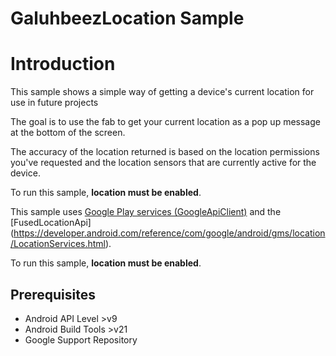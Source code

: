 GaluhbeezLocation Sample
=====================

Introduction
============

This sample shows a simple way of getting a device's current location for use in future projects

The goal is to use the fab to get your current location as a pop up message at the bottom of the screen.

The accuracy of the location returned is based on the location
permissions you've requested and the location sensors that are currently active
for the device.

To run this sample, **location must be enabled**.

This sample uses
[Google Play services (GoogleApiClient)](ihttps://developer.android.com/reference/com/google/android/gms/common/api/GoogleApiClient.html)
and the
[FusedLocationApi] (https://developer.android.com/reference/com/google/android/gms/location/LocationServices.html).

To run this sample, **location must be enabled**.

Prerequisites
--------------

- Android API Level >v9
- Android Build Tools >v21
- Google Support Repository


